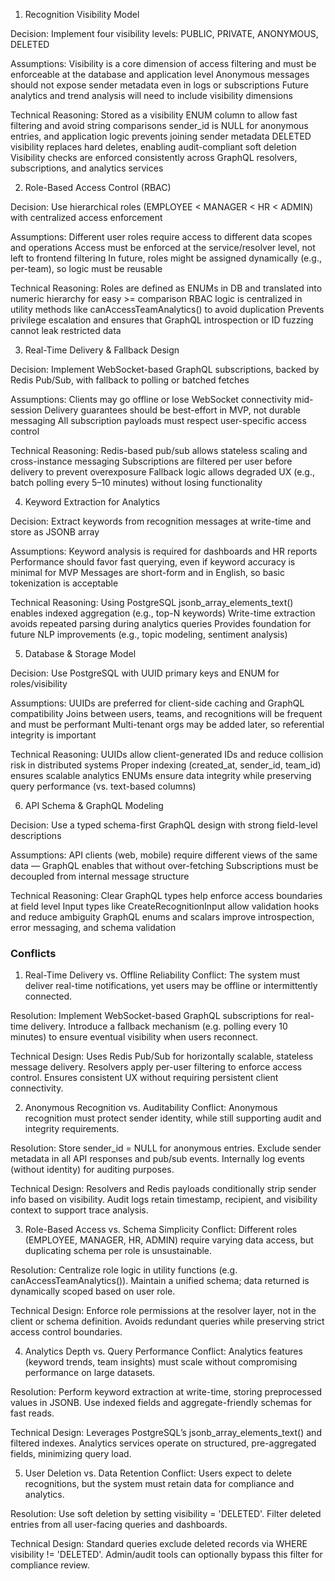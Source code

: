 1. Recognition Visibility Model

Decision: Implement four visibility levels: PUBLIC, PRIVATE, ANONYMOUS, DELETED

Assumptions:
Visibility is a core dimension of access filtering and must be enforceable at the database and application level
Anonymous messages should not expose sender metadata even in logs or subscriptions
Future analytics and trend analysis will need to include visibility dimensions



Technical Reasoning:
Stored as a visibility ENUM column to allow fast filtering and avoid string comparisons
sender_id is NULL for anonymous entries, and application logic prevents joining sender metadata
DELETED visibility replaces hard deletes, enabling audit-compliant soft deletion
Visibility checks are enforced consistently across GraphQL resolvers, subscriptions, and analytics services




2. Role-Based Access Control (RBAC)

Decision: Use hierarchical roles (EMPLOYEE < MANAGER < HR < ADMIN) with centralized access enforcement

Assumptions:
Different user roles require access to different data scopes and operations
Access must be enforced at the service/resolver level, not left to frontend filtering
In future, roles might be assigned dynamically (e.g., per-team), so logic must be reusable




Technical Reasoning:
Roles are defined as ENUMs in DB and translated into numeric hierarchy for easy >= comparison
RBAC logic is centralized in utility methods like canAccessTeamAnalytics() to avoid duplication
Prevents privilege escalation and ensures that GraphQL introspection or ID fuzzing cannot leak restricted data




3. Real-Time Delivery & Fallback Design

Decision: Implement WebSocket-based GraphQL subscriptions, backed by Redis Pub/Sub, with fallback to polling or batched fetches

Assumptions:
Clients may go offline or lose WebSocket connectivity mid-session
Delivery guarantees should be best-effort in MVP, not durable messaging
All subscription payloads must respect user-specific access control


Technical Reasoning:
Redis-based pub/sub allows stateless scaling and cross-instance messaging
Subscriptions are filtered per user before delivery to prevent overexposure
Fallback logic allows degraded UX (e.g., batch polling every 5–10 minutes) without losing functionality



4. Keyword Extraction for Analytics

Decision: Extract keywords from recognition messages at write-time and store as JSONB array

Assumptions:
Keyword analysis is required for dashboards and HR reports
Performance should favor fast querying, even if keyword accuracy is minimal for MVP
Messages are short-form and in English, so basic tokenization is acceptable



Technical Reasoning:
Using PostgreSQL jsonb_array_elements_text() enables indexed aggregation (e.g., top-N keywords)
Write-time extraction avoids repeated parsing during analytics queries
Provides foundation for future NLP improvements (e.g., topic modeling, sentiment analysis)




5. Database & Storage Model

Decision: Use PostgreSQL with UUID primary keys and ENUM for roles/visibility

Assumptions:
UUIDs are preferred for client-side caching and GraphQL compatibility
Joins between users, teams, and recognitions will be frequent and must be performant
Multi-tenant orgs may be added later, so referential integrity is important



Technical Reasoning:
UUIDs allow client-generated IDs and reduce collision risk in distributed systems
Proper indexing (created_at, sender_id, team_id) ensures scalable analytics
ENUMs ensure data integrity while preserving query performance (vs. text-based columns)



6. API Schema & GraphQL Modeling

Decision: Use a typed schema-first GraphQL design with strong field-level descriptions

Assumptions:
API clients (web, mobile) require different views of the same data — GraphQL enables that without over-fetching
Subscriptions must be decoupled from internal message structure


Technical Reasoning:
Clear GraphQL types help enforce access boundaries at field level
Input types like CreateRecognitionInput allow validation hooks and reduce ambiguity
GraphQL enums and scalars improve introspection, error messaging, and schema validation





### Conflicts
1. Real-Time Delivery vs. Offline Reliability
Conflict:
The system must deliver real-time notifications, yet users may be offline or intermittently connected.


Resolution:
Implement WebSocket-based GraphQL subscriptions for real-time delivery.
Introduce a fallback mechanism (e.g. polling every 10 minutes) to ensure eventual visibility when users reconnect.


Technical Design:
Uses Redis Pub/Sub for horizontally scalable, stateless message delivery.
Resolvers apply per-user filtering to enforce access control.
Ensures consistent UX without requiring persistent client connectivity.



2. Anonymous Recognition vs. Auditability
Conflict:
Anonymous recognition must protect sender identity, while still supporting audit and integrity requirements.



Resolution:
Store sender_id = NULL for anonymous entries.
Exclude sender metadata in all API responses and pub/sub events.
Internally log events (without identity) for auditing purposes.



Technical Design:
Resolvers and Redis payloads conditionally strip sender info based on visibility.
Audit logs retain timestamp, recipient, and visibility context to support trace analysis.




3. Role-Based Access vs. Schema Simplicity
Conflict:
Different roles (EMPLOYEE, MANAGER, HR, ADMIN) require varying data access, but duplicating schema per role is unsustainable.


Resolution:
Centralize role logic in utility functions (e.g. canAccessTeamAnalytics()).
Maintain a unified schema; data returned is dynamically scoped based on user role.


Technical Design:
Enforce role permissions at the resolver layer, not in the client or schema definition.
Avoids redundant queries while preserving strict access control boundaries.



4. Analytics Depth vs. Query Performance
Conflict:
Analytics features (keyword trends, team insights) must scale without compromising performance on large datasets.

Resolution:
Perform keyword extraction at write-time, storing preprocessed values in JSONB.
Use indexed fields and aggregate-friendly schemas for fast reads.



Technical Design:
Leverages PostgreSQL’s jsonb_array_elements_text() and filtered indexes.
Analytics services operate on structured, pre-aggregated fields, minimizing query load.



5. User Deletion vs. Data Retention
Conflict:
Users expect to delete recognitions, but the system must retain data for compliance and analytics.

Resolution:
Use soft deletion by setting visibility = 'DELETED'.
Filter deleted entries from all user-facing queries and dashboards.


Technical Design:
Standard queries exclude deleted records via WHERE visibility != 'DELETED'.
Admin/audit tools can optionally bypass this filter for compliance review.

